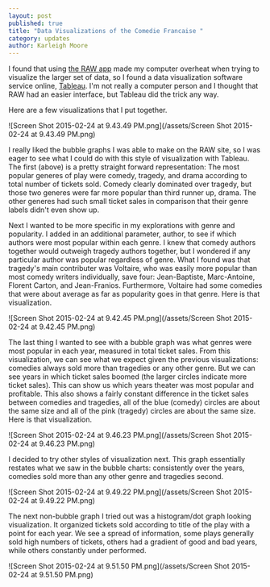 ```yaml
---
layout: post
published: true
title: "Data Visualizations of the Comedie Francaise "
category: updates
author: Karleigh Moore
---
```


I found that using [the RAW app](http://app.raw.densitydesign.org/#%2F) made my computer overheat when trying to visualize the larger set of data, so I found a data visualization software service online, [Tableau](http://www.tableau.com/support/product). I'm not really a computer person and I thought that RAW had an easier interface, but Tableau did the trick any way. 

Here are a few visualizations that I put together.

![Screen Shot 2015-02-24 at 9.43.49 PM.png](/assets/Screen Shot 2015-02-24 at 9.43.49 PM.png)

I really liked the bubble graphs I was able to make on the RAW site, so I was eager to see what I could do with this style of visualization with Tableau. The first (above) is a pretty straight forward representation: The most popular generes of play were comedy, tragedy, and drama according to total number of tickets sold. Comedy clearly dominated over tragedy, but those two generes were far more popular than third runner up, drama. The other generes had such small ticket sales in comparison that their genre labels didn't even show up. 

Next I wanted to be more specific in my explorations with genre and popularity. I added in an additional parameter, author, to see if which authors were most popular within each genre. I knew that comedy authors together would outweigh tragedy authors together, but I wondered if any particular author was popular regardless of genre. What I found was that tragedy's main contributer was Voltaire, who was easily more popular than most comedy writers individually, save four: Jean-Baptiste, Marc-Antoine, Florent Carton, and Jean-Franios. Furthermore, Voltaire had some comedies that were about average as far as popularity goes in that genre. Here is that visualization. 

![Screen Shot 2015-02-24 at 9.42.45 PM.png](/assets/Screen Shot 2015-02-24 at 9.42.45 PM.png)


The last thing I wanted to see with a bubble graph was what genres were most popular in each year, measured in total ticket sales. From this visualization, we can see what we expect given the previous visualizations: comedies always sold more than tragedies or any other genre. But we can see years in which ticket sales boomed (the larger circles indicate more ticket sales). This can show us which years theater was most popular and profitable. This also shows a fairly constant difference in the ticket sales between comedies and tragedies, all of the blue (comedy) circles are about the same size and all of the pink (tragedy) circles are about the same size. Here is that visualization.

![Screen Shot 2015-02-24 at 9.46.23 PM.png](/assets/Screen Shot 2015-02-24 at 9.46.23 PM.png)

I decided to try other styles of visualization next. This graph essentially restates what we saw in the bubble charts: consistently over the years, comedies sold more than any other genre and tragedies second. 

![Screen Shot 2015-02-24 at 9.49.22 PM.png](/assets/Screen Shot 2015-02-24 at 9.49.22 PM.png)

The next non-bubble graph I tried out was a histogram/dot graph looking visualization. It organized tickets sold according to title of the play with a point for each year. We see a spread of information, some plays generally sold high numbers of tickets, others had a gradient of good and bad years, while others constantly under performed. 

![Screen Shot 2015-02-24 at 9.51.50 PM.png](/assets/Screen Shot 2015-02-24 at 9.51.50 PM.png)

